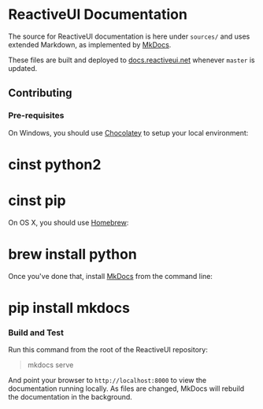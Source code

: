 # ReactiveUI Documentation

The source for ReactiveUI documentation is here under `sources/` and uses extended
Markdown, as implemented by [MkDocs](http://mkdocs.org).

These files are built and deployed to [docs.reactiveui.net](http://docs.reactiveui.net)
whenever `master` is updated.

## Contributing

### Pre-requisites

On Windows, you should use
[Chocolatey](http://chocolatey.org/) to setup your local environment:

# cinst python2
# cinst pip

On OS X, you should use [Homebrew](http://brew.sh/):

# brew install python

Once you've done that, install [MkDocs](http://mkdocs.org) from the command line:

# pip install mkdocs

### Build and Test

Run this command from the root of the ReactiveUI repository:

> mkdocs serve

And point your browser to `http://localhost:8000` to view the documentation running
locally. As files are changed, MkDocs will rebuild the documentation in the
background.
